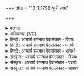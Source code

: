 +++
title = "13-1_1798 श्रुधी हवम्"

+++
<details><summary>पदपाठः</summary>

श्रु꣣धि꣢। ह꣡व꣢꣯म्। वि꣡पिपान꣡स्य꣢। वि꣢। पिपान꣡स्य꣢। अ꣡द्रेः꣢꣯। अ। द्रेः꣣। बो꣡ध꣢꣯। वि꣡प्र꣢꣯स्य। वि। प्र꣣स्य। अ꣡र्च꣢꣯तः। म꣣नीषा꣢म्। कृ꣣ष्व꣢। दु꣡वा꣢꣯ꣳसि। अ꣡न्त꣢꣯मा। स꣡चा꣢꣯। इ꣣मा꣢। १७९८।
</details>

<details><summary>अधिमन्त्रम् (VC)</summary>

- इन्द्रः
- वसिष्ठो मैत्रावरुणिः
- विराडनुष्टुप्
- गान्धारः
</details>

<details><summary>हिन्दी : आचार्य रामनाथ वेदालंकार - विषयः</summary>

प्रथम मन्त्र में उपास्य-उपासक का विषय वर्णित है।
</details>

<details><summary>हिन्दी : आचार्य रामनाथ वेदालंकार - पदार्थः</summary>

पदार्थान्वय -  हे इन्द्र जगदीश्वर ! आप (विपिपानस्य) जिसने विशेषरूप से ज्ञान-रस और कर्म-रस का पान कर लिया है,ऐसे (अद्रेः) अविनाशी जीवात्मा की (हवम्) प्रार्थना को (श्रुधि) सुनो, (अर्चतः) पूजक (विप्रस्य) मेधावी विद्वान् की (मनीषाम्) स्तुति को (बोध) जानो। आगे स्तोता को सम्बोधन करते हैं—हे स्तोता ! तू (सचा) अन्य स्तोताओं के साथ मिलकर (इमा) इन (अन्तमा) निकटतम (दुवांसि) पूजाओं को (कृष्व) इन्द्र जगदीश्वर के लिए कर ॥१॥
</details>

<details><summary>हिन्दी : आचार्य रामनाथ वेदालंकार - भावार्थः</summary>

भावार्थ -  हार्दिक निश्छल उपासनाओं को ही परमेश्वर स्वीकार करता है,छल-छिद्रों से युक्त,बनावटी उपासनाओं को नहीं ॥१॥
</details>

<details><summary>संस्कृत : आचार्य रामनाथ वेदालंकार - विषयः</summary>

अथोपास्योपासकविषयमाह।
</details>

<details><summary>संस्कृत : आचार्य रामनाथ वेदालंकार - पदार्थः</summary>

पदार्थान्वय -  हे इन्द्र जगदीश्वर ! त्वम् (विपिपानस्य) ज्ञानकर्मरसं विशेषेण पीतवतः (अद्रेः) अविनश्वरस्य जीवात्मनः (हवम्) आह्वानम् (श्रुधि) शृणु, (अर्चतः) पूजकस्य (विप्रस्य) मेधाविनो विदुषः (मनीषाम्) स्तुतिम् (बोध) बुध्यस्व। सम्प्रति स्तोता सम्बोध्यते—हे स्तोतः ! त्वम् (सचा) अन्यैः स्तोतृभिः सह (इमा) इमानि (अन्तमा) अन्तमानि अन्तिकतमानि (दुवांसि) परिचरणानि (इन्द्राय) जगदीश्वराय (कृष्व) कुरु।[विपिपानस्य विपूर्वः पा पाने,लिटः कानच्। अद्रेः,न दीर्यते इत्यद्रिः तस्य। ‘अन्तमा,इमा’ अत्र‘शेश्छन्दसि बहुलम्’। अ० ६।१।७० इत्यनेन शसः शेर्लोपः। कृष्व,डुकृञ् करणे लोटि विकरणाभावश्छान्दसः। संहितायां ‘द्व्यचोऽतस्तिङः’ अ० ६।३।१३५ इति दीर्घः]॥१॥२
</details>

<details><summary>संस्कृत : आचार्य रामनाथ वेदालंकार - भावार्थः</summary>

भावार्थ -  हार्दिकानि निश्छलान्येवोपासनानि परमेश्वरः स्वीकरोति,छलछिद्रोपेतानि कृत्रिमाणि न ॥१॥
</details>